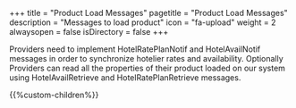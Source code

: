 +++
title = "Product Load Messages"
pagetitle = "Product Load Messages"
description = "Messages to load product"
icon = "fa-upload"
weight = 2
alwaysopen = false
isDirectory = false
+++

Providers need to implement HotelRatePlanNotif and HotelAvailNotif messages in order to synchronize hotelier rates and availability. Optionally Providers can read all the properties of their product loaded on our system using HotelAvailRetrieve and HotelRatePlanRetrieve messages.

{{%custom-children%}}
